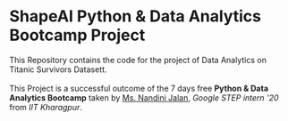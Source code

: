 # ShapeAI Python & Data Analytics Bootcamp Project
This Repository contains the code for the project of Data Analytics on Titanic Survivors Datasett.<br>
<br>This Project is a successful outcome of the 7 days free <b>Python & Data Analytics Bootcamp</b> taken by 
  <ins>Ms. Nandini Jalan</ins>, <i>Google STEP intern '20</i> from <i>IIT Kharagpur</i>.
